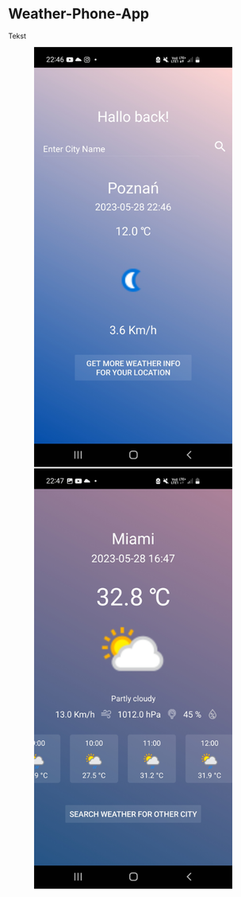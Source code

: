 # Weather-Phone-App

Tekst

<p align="center">
  <img src="\photos\foto_1.jpg" alt="Fragment 1" width="400" />
  <img src="photos\foto_2.jpg" alt="Fragment 2" width="400" />
</p>
